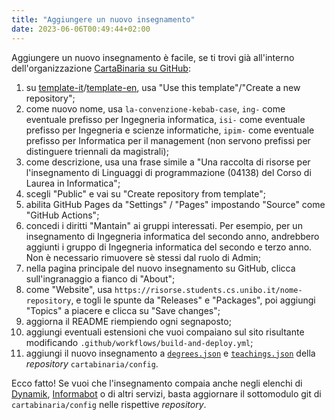 ```yaml
---
title: "Aggiungere un nuovo insegnamento"
date: 2023-06-06T00:49:44+02:00
---
```


Aggiungere un nuovo insegnamento è facile, se ti trovi già all'interno
dell'organizzazione [CartaBinaria su GitHub](https//github.com/cartabinaria):

1. su [template-it](https://github.com/cartabinaria/template-it)/[template-en](https://github.com/cartabinaria/template-en),
   usa "Use this template"/"Create a new repository";
2. come nuovo nome, usa `la-convenzione-kebab-case`, `ing-` come eventuale
   prefisso per Ingegneria informatica, `isi-` come eventuale prefisso per
   Ingegneria e scienze informatiche, `ipim-` come eventuale prefisso per Informatica per il management (non servono prefissi per distinguere
   triennali da magistrali);
3. come descrizione, usa una frase simile a "Una raccolta di risorse per
   l'insegnamento di Linguaggi di programmazione (04138) del Corso di Laurea in
   Informatica";
4. scegli "Public" e vai su "Create repository from template";
5. abilita GitHub Pages da "Settings" / "Pages" impostando "Source" come
   "GitHub Actions";
6. concedi i diritti "Mantain" ai gruppi interessati. Per esempio, per un
    insegnamento di Ingegneria informatica del secondo anno, andrebbero aggiunti
    i gruppo di Ingegneria informatica del secondo e terzo anno.
    Non è necessario rimuovere sè stessi dal ruolo di Admin;
7. nella pagina principale del nuovo insegnamento su GitHub, clicca
   sull'ingranaggio a fianco di "About";
8. come "Website", usa `https://risorse.students.cs.unibo.it/nome-repository`,
   e togli le spunte da "Releases" e "Packages", poi aggiungi "Topics" a piacere
   e clicca su "Save changes";
9. aggiorna il README riempiendo ogni segnaposto;
10. aggiungi eventuali estensioni che vuoi compaiano sul sito risultante
   modificando `.github/workflows/build-and-deploy.yml`;
11. aggiungi il nuovo insegnamento a
    [`degrees.json`](https://github.com/cartabinaria/config/blob/main/degrees.json)
    e
    [`teachings.json`](https://github.com/cartabinaria/config/blob/main/teachings.json)
    della _repository_ `cartabinaria/config`.

Ecco fatto! Se vuoi che l'insegnamento compaia anche negli elenchi di
[Dynamik](https://github.com/cartabinaria/dynamik),
[Informabot](https://github.com/cartabinaria/informabot) o di altri servizi, basta
aggiornare il sottomodulo git di `cartabinaria/config` nelle rispettive
_repository_.
